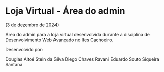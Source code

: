 # Loja Virtual - Área do admin

(3 de dezembro de 2024)

Área do admin para a loja virtual desenvolvida durante a disciplina de Desenvolvimento Web Avançado no Ifes Cachoeiro.

Desenvolvido por:

Douglas Altoé Stein da Silva
Diego Chaves Ravani
Eduardo Souto Siqueira Santana
